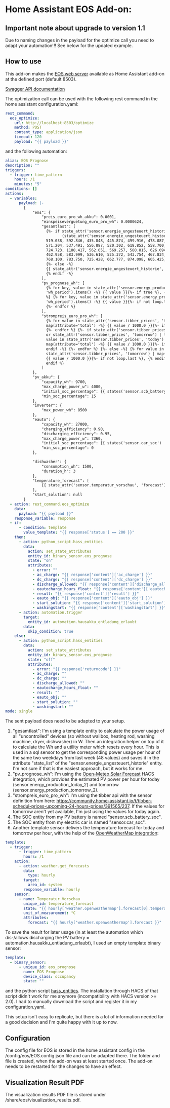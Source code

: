 # Home Assistant EOS Add-on:

## Important note about upgrade to version 1.1

Due to naming changes in the payload for the optimize call you need to adapt your automation!!!
See below for the updated example.

## How to use

This add-on makes the [EOS web server](https://github.com/Akkudoktor-EOS/EOS) available as Home Assistant add-on at the defined port (default 8503).

[Swagger API documentation](https://petstore3.swagger.io/?url=https://raw.githubusercontent.com/Akkudoktor-EOS/EOS/refs/heads/main/docs/akkudoktoreos/openapi.json)

The optimization call can be used with the following rest command in the home assistant configuration.yaml:

```yaml
rest_command:
  eos_optimize:
    url: http://localhost:8503/optimize
    method: POST
    content_type: application/json
    timeout: 120
    payload: "{{ payload }}"
```

and the following automation:

```yaml
alias: EOS Prognose
description: ""
triggers:
  - trigger: time_pattern
    hours: /1
    minutes: "5"
conditions: []
actions:
  - variables:
      payload: |-
        {
            "ems": {
                "preis_euro_pro_wh_akku": 0.0001,
                "einspeiseverguetung_euro_pro_wh": 0.0000624,
                "gesamtlast": [
                  {%- if state_attr('sensor.energie_ungesteuert_historie', 'state_list') is none or
                         (state_attr('sensor.energie_ungesteuert_historie', 'state_list').split(', ') | length != 48) %}
                  519.038, 592.846, 435.848, 445.874, 499.916, 478.087, 481.537, 445.690, 446.141, 483.501,
                  571.204, 537.491, 556.887, 520.302, 618.852, 558.700, 747.631, 786.617, 730.839, 1975.696,
                  724.723, 1188.417, 562.051, 569.257, 580.815, 626.094, 709.573, 579.968, 498.139, 475.231,
                  462.958, 583.999, 536.610, 525.372, 543.754, 467.834, 542.264, 518.573, 761.854, 1478.119,
                  768.100, 783.750, 725.428, 662.777, 874.098, 605.425, 595.513, 628.590
                  {%- else -%}
                  {{ state_attr('sensor.energie_ungesteuert_historie', 'state_list') }}
                  {% endif -%}
                ],
                "pv_prognose_wh": [
                  {% for key, value in state_attr('sensor.energy_production_today_2',
                  'wh_period').items() -%} {{ value }}{%- if true %}, {% endif -%} {%- endfor
                  %} {% for key, value in state_attr('sensor.energy_production_tomorrow_2',
                  'wh_period').items() -%} {{ value }}{%- if not loop.last %}, {% endif -%}
                  {%- endfor %}
                ],
                "strompreis_euro_pro_wh": [
                  {% for value in state_attr('sensor.tibber_prices', 'today') |
                  map(attribute='total') -%} {{ value / 1000.0 }}{%- if true %}, {% endif -%}
                  {%- endfor %} {%- if state_attr('sensor.tibber_prices', 'tomorrow') is none
                  or state_attr('sensor.tibber_prices', 'tomorrow') | length == 0 %}  {% for
                  value in state_attr('sensor.tibber_prices', 'today') |
                  map(attribute='total') -%} {{ value / 1000.0 }}{%- if not loop.last %}, {%
                  endif -%} {%- endfor %} {%- else -%} {% for value in
                  state_attr('sensor.tibber_prices', 'tomorrow') | map(attribute='total') -%}
                  {{ value / 1000.0 }}{%- if not loop.last %}, {% endif -%} {%- endfor %} {%
                  endif %}
                ]
            },
            "pv_akku": {
                "capacity_wh": 9700,
                "max_charge_power_w": 4000,
                "initial_soc_percentage": {{ states('sensor.scb_battery_soc') | int }},
                "min_soc_percentage": 15
            },
            "inverter": {
                "max_power_wh": 8500
            },
            "eauto": {
                "capacity_wh": 27000,
                "charging_efficiency": 0.90,
                "discharging_efficiency": 0.95,
                "max_charge_power_w": 7360,
                "initial_soc_percentage": {{ states('sensor.car_soc') | int }},
                "min_soc_percentage": 0
            },

            "dishwasher": {
                "consumption_wh": 1500,
                "duration_h": 3
            },
            "temperature_forecast": [
                {{ state_attr('sensor.temperatur_vorschau', 'forecast') | map(attribute='temperature') | list | join (', ') }}
            ],
            "start_solution": null
        }
  - action: rest_command.eos_optimize
    data:
      payload: "{{ payload }}"
    response_variable: response
  - if:
      - condition: template
        value_template: "{{ response['status'] == 200 }}"
    then:
      - action: python_script.hass_entities
        data:
          action: set_state_attributes
          entity_id: binary_sensor.eos_prognose
          state: "on"
          attributes:
            - error: ""
            - ac_charge: "{{ response['content']['ac_charge'] }}"
            - dc_charge: "{{ response['content']['dc_charge'] }}"
            - discharge_allowed: "{{ response['content']['discharge_allowed'] }}"
            - eautocharge_hours_float: "{{ response['content']['eautocharge_hours_float'] }}"
            - result: "{{ response['content']['result'] }}"
            - eauto_obj: "{{ response['content']['eauto_obj'] }}"
            - start_solution: "{{ response['content']['start_solution'] }}"
            - washingstart: "{{ response['content']['washingstart'] }}"
      - action: automation.trigger
        target:
          entity_id: automation.hausakku_entladung_erlaubt
        data:
          skip_condition: true
    else:
      - action: python_script.hass_entities
        data:
          action: set_state_attributes
          entity_id: binary_sensor.eos_prognose
          state: "off"
          attributes:
            - error: "{{ response['returncode'] }}"
            - ac_charge: ""
            - dc_charge: ""
            - discharge_allowed: ""
            - eautocharge_hours_float: ""
            - result: ""
            - eauto_obj: ""
            - start_solution: ""
            - washingstart: ""
mode: single
```

The sent payload does need to be adapted to your setup.

1. "gesamtlast": I'm using a template entity to calculate the power usage of all "uncontrolled" devices (so without wallbox, heating rod, washing machine, dryer, dishwasher) in W. Then an integration helper on top of it to calculate the Wh and a utility meter which resets every hour. This is used in a sql sensor to get the corresponding power usage per hour of the same two weekdays from last week (48 values) and saves it in the attribute "state_list" of the "sensor.energie_ungesteuert_historie" entity. I'm not sure if that is the easiest approach, but it works for me.
2. "pv_prognose_wh": I'm using the [Open-Meteo Solar Forecast](https://github.com/rany2/ha-open-meteo-solar-forecast) HACS integration, which provides the estimated PV power per hour for today (sensor.energy_production_today_2) and tomorrow (sensor.energy_production_tomorrow_2).
3. "strompreis_euro_pro_wh": I'm using the tibber api with the sensor definition from here: <https://community.home-assistant.io/t/tibber-schedul-prices-upcoming-24-hours-prices/391565/237>. If the values for tomorrow aren't yet available, I'm just using the values for today again.
4. The SOC entity from my PV battery is named "sensor.scb_battery_soc".
5. The SOC entity from my electric car is named "sensor.car_soc".
6. Another template sensor delivers the temperature forecast for today and tomorrow per hour, with the help of the [OpenWeatherMap integration](https://www.home-assistant.io/integrations/openweathermap/):

```yaml
template:
  - trigger:
      - trigger: time_pattern
        hours: /1
    action:
      - action: weather.get_forecasts
        data:
          type: hourly
        target:
          area_id: system
        response_variable: hourly
    sensor:
      - name: Temperatur Vorschau
        unique_id: temperature_forecast
        state: "{{ hourly['weather.openweathermap'].forecast[0].temperature }}"
        unit_of_measurement: °C
        attributes:
          forecast: "{{ hourly['weather.openweathermap'].forecast }}"
```

To save the result for later usage (in at least the automation which dis-/allows discharging the PV battery = automation.hausakku_entladung_erlaubt), I used an empty template binary sensor:

```yaml
template:
  - binary_sensor:
      - unique_id: eos_prognose
        name: EOS Prognose
        device_class: occupancy
        state: ""
```

and the python script [hass_entities](https://github.com/pmazz/ps_hassio_entities). The installation through HACS of that script didn't work for me anymore (incompatibility with HACS version >= 2.0). I had to manually download the script and register it in my configuration.yaml.

This setup isn't easy to replicate, but there is a lot of information needed for a good decision and I'm quite happy with it up to now.

## Configuration

The config file for EOS is stored in the home assistant config in the /config/eos/EOS.config.json file and can be adapted there. The folder and file is created, when the add-on was at least started once. The add-on needs to be restarted for the changes to have an effect.

## Visualization Result PDF

The visualization results PDF file is stored under /share/eos/visualization_results.pdf.
